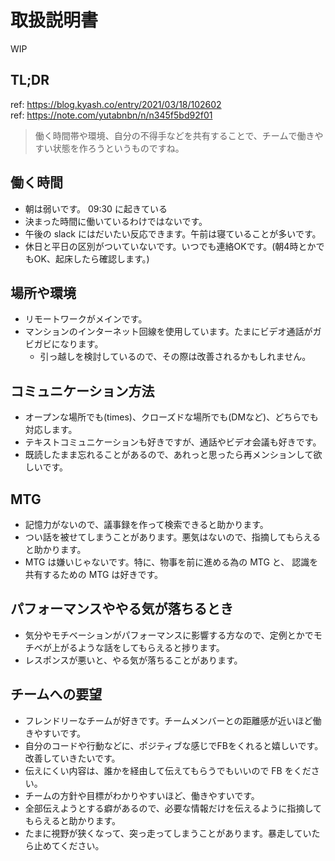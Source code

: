 # 取扱説明書

WIP

## TL;DR

ref: https://blog.kyash.co/entry/2021/03/18/102602  
ref: https://note.com/yutabnbn/n/n345f5bd92f01  

> 働く時間帯や環境、自分の不得手などを共有することで、チームで働きやすい状態を作ろうというものですね。

## 働く時間

- 朝は弱いです。 09:30 に起きている
- 決まった時間に働いているわけではないです。
- 午後の slack にはだいたい反応できます。午前は寝ていることが多いです。
- 休日と平日の区別がついていないです。いつでも連絡OKです。(朝4時とかでもOK、起床したら確認します。)

## 場所や環境

- リモートワークがメインです。
- マンションのインターネット回線を使用しています。たまにビデオ通話がガビガビになります。
  - 引っ越しを検討しているので、その際は改善されるかもしれません。

## コミュニケーション方法

- オープンな場所でも(times)、クローズドな場所でも(DMなど)、どちらでも対応します。
- テキストコミュニケーションも好きですが、通話やビデオ会議も好きです。
- 既読したまま忘れることがあるので、あれっと思ったら再メンションして欲しいです。

## MTG

- 記憶力がないので、議事録を作って検索できると助かります。
- つい話を被せてしまうことがあります。悪気はないので、指摘してもらえると助かります。
- MTG は嫌いじゃないです。特に、物事を前に進める為の MTG と、 認識を共有するための MTG は好きです。

## パフォーマンスややる気が落ちるとき

- 気分やモチベーションがパフォーマンスに影響する方なので、定例とかでモチベが上がるような話をしてもらえると捗ります。
- レスポンスが悪いと、やる気が落ちることがあります。

## チームへの要望

- フレンドリーなチームが好きです。チームメンバーとの距離感が近いほど働きやすいです。
- 自分のコードや行動などに、ポジティブな感じでFBをくれると嬉しいです。改善していきたいです。
- 伝えにくい内容は、誰かを経由して伝えてもらうでもいいので FB をください。
- チームの方針や目標がわかりやすいほど、働きやすいです。
- 全部伝えようとする癖があるので、必要な情報だけを伝えるように指摘してもらえると助かります。
- たまに視野が狭くなって、突っ走ってしまうことがあります。暴走していたら止めてください。
